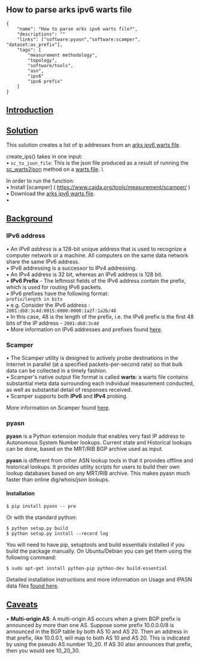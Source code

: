 
## How to parse arks ipv6 warts file ##
~~~
{
    "name": "How to parse arks ipv6 warts file?",
    "descriptions": ""
    "links": ["software:pyasn","software:scamper", "dataset:as_prefix"],
    "tags": [
        "measurement methodology",
        "topology",
        "software/tools",
        "asn",
        "ipv6"
        "ipv6 prefix"
    ]
}
~~~




## <ins> Introduction </ins> ##




## <ins> Solution </ins> ## 

This solution creates a list of ip addresses from an [arks ipv6 warts file]( http://data.caida.org/datasets/topology/ark/ipv6/probe-data/. ).

create_ips() takes in one input: \
• `sc_to_json_file`: This is the json file produced as a result of running the [sc_warts2json](https://www.caida.org/tools/measurement/scamper/man/sc_warts2json.1.pdf) method on a [warts file]( http://data.caida.org/datasets/topology/ark/ipv6/probe-data/ ). \

In order to run the function:\
• Install [scamper] (  https://www.caida.org/tools/measurement/scamper/ )\
• Download the [arks ipv6 warts file]( http://data.caida.org/datasets/topology/ark/ipv6/probe-data/ ).\
• 




## <ins> Background </ins> ## 

### IPv6 address ###
• An *IPv6 address* is a 128-bit unique address that is used to recognize a computer network or a machine. All computers on the same data network share the same IPv6 address.\
• IPv6 addressing is a successor to IPv4 addressing. \
• An IPv4 address is 32 bit, whereas an IPv6 address is 128 bit. \
• **IPv6 Prefix** - The leftmost fields of the IPv6 address contain the prefix, which is used for routing IPv6 packets. \
• IPv6 prefixes have the following format:\
`prefix/length in bits` \
• e.g. Consider the IPv6 address : `2001:db8:3c4d:0015:0000:0000:1a2f:1a2b/48` \
• In this case, 48 is the length of the prefix, i.e. the IPv6 prefix is the first 48 bits of the IP address - `2001:db8:3c4d` \
• More information on IPv6 addresses and prefixes found [here]( https://docs.oracle.com/cd/E19253-01/816-4554/6maoq01nv/index.html ).


### Scamper ###

• The Scamper utility is designed to actively probe destinations in the Internet in parallel (at a specified packets-per-second rate) so that bulk data can be collected in a timely fashion.\
• Scamper's native output file format is called **warts**: a warts file contains substantial meta data surrounding each individual measurement conducted, as well as substantial detail of responses received. \
• Scamper supports both **IPv6** and **IPv4** probing. 

More information on Scamper found [here]( https://www.caida.org/tools/measurement/scamper/
 ).

### pyasn ###
**pyasn** is a Python extension module that enables very fast IP address to Autonomous System Number lookups. Current state and Historical lookups can be done, based on the MRT/RIB BGP archive used as input. 

**pyasn** is different from other ASN lookup tools in that it provides offline and historical lookups. It provides utility scripts for users to build their own lookup databases based on any MRT/RIB archive. This makes pyasn much faster than online dig/whois/json lookups.

#### Installation ####
~~~
$ pip install pyasn -- pre
~~~
Or with the standard python:
~~~
$ python setup.py build
$ python setup.py install --record log
~~~
You will need to have pip, setuptools and build essentials installed if you build the package manually. On Ubuntu/Debian you can get them using the following command:

~~~
$ sudo apt-get install python-pip python-dev build-essential
~~~
Detailed installation instructions and more information on Usage and IPASN data files [found here]( https://github.com/hadiasghari/pyasn ).



## <ins> Caveats </ins> ##
• **Multi-origin AS**: A multi-origin AS occurs when a given BGP prefix is announced by more than one AS.  Suppose some prefix 10.0.0.0/8 is announced in the BGP table by both AS 10 and AS 20. Then an address in that prefix, like 10.0.0.1, will map to both AS 10 and AS 20.  This is indicated by using the pseudo AS number 10_20.  If AS 30 also announces that prefix, then you would see 10_20_30.
